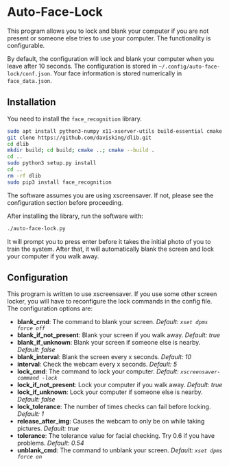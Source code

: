 # Auto-Face-Lock

This program allows you to lock and blank your computer if you are not present or someone else tries to use your computer. The functionality is configurable.

By default, the configuration will lock and blank your computer when you leave after 10 seconds. The configuration is stored in `~/.config/auto-face-lock/conf.json`. Your face information is stored numerically in `face_data.json`.

## Installation

You need to install the `face_recognition` library.

```bash
sudo apt install python3-numpy x11-xserver-utils build-essential cmake
git clone https://github.com/davisking/dlib.git
cd dlib
mkdir build; cd build; cmake ..; cmake --build .
cd ..
sudo python3 setup.py install
cd ..
rm -rf dlib
sudo pip3 install face_recognition
```

The software assumes you are using xscreensaver. If not, please see the configuration section before proceeding.

After installing the library, run the software with:
```bash
./auto-face-lock.py
```
It will prompt you to press enter before it takes the initial photo of you to train the system. After that, it will automatically blank the screen and lock your computer if you walk away.

## Configuration

This program is written to use xscreensaver. If you use some other screen locker, you will have to reconfigure the lock commands in the config file. The configuration options are:

 - **blank_cmd**: The command to blank your screen. *Default: `xset dpms force off`*
 - **blank_if_not_present**: Blank your screen if you walk away. *Default: true*
 - **blank_if_unknown**: Blank your screen if someone else is nearby. *Default: false*
 - **blank_interval**: Blank the screen every x seconds. *Default: 10*
 - **interval**: Check the webcam every x seconds. *Default: 5*
 - **lock_cmd**: The command to lock your computer. *Default: `xscreensaver-command -lock`*
 - **lock_if_not_present**: Lock your computer if you walk away. *Default: true*
 - **lock_if_unknown**: Lock your computer if someone else is nearby. *Default: false*
 - **lock_tolerance**: The number of times checks can fail before locking. *Default: 1*
 - **release_after_img**: Causes the webcam to only be on while taking pictures. *Default: true*
 - **tolerance**: The tolerance value for facial checking. Try 0.6 if you have problems. *Default: 0.54*
 - **unblank_cmd**: The command to unblank your screen. *Default: `xset dpms force on`*
